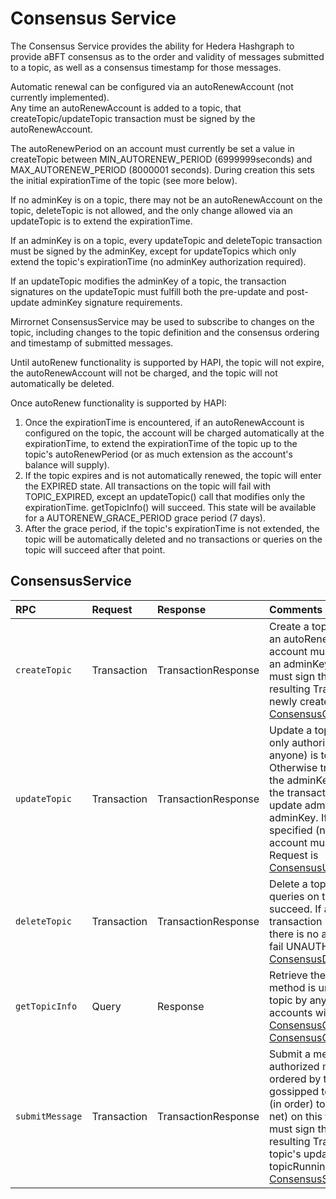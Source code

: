 # Consensus Service

The Consensus Service provides the ability for Hedera Hashgraph to provide aBFT consensus as to the order and validity of messages submitted to a topic, as well as a consensus timestamp for those messages.   
  
Automatic renewal can be configured via an autoRenewAccount \(not currently implemented\).   
Any time an autoRenewAccount is added to a topic, that createTopic/updateTopic transaction must be signed by the autoRenewAccount.   
  
The autoRenewPeriod on an account must currently be set a value in createTopic between MIN\_AUTORENEW\_PERIOD \(6999999seconds\) and MAX\_AUTORENEW\_PERIOD \(8000001 seconds\). During creation this sets the initial expirationTime of the topic \(see more below\).   
  
If no adminKey is on a topic, there may not be an autoRenewAccount on the topic, deleteTopic is not allowed, and the only change allowed via an updateTopic is to extend the expirationTime.   
  
If an adminKey is on a topic, every updateTopic and deleteTopic transaction must be signed by the adminKey, except for updateTopics which only extend the topic's expirationTime \(no adminKey authorization required\).   
  
If an updateTopic modifies the adminKey of a topic, the transaction signatures on the updateTopic must fulfill both the pre-update and post-update adminKey signature requirements.   
  
Mirrornet ConsensusService may be used to subscribe to changes on the topic, including changes to the topic definition and the consensus ordering and timestamp of submitted messages.   
  
Until autoRenew functionality is supported by HAPI, the topic will not expire, the autoRenewAccount will not be charged, and the topic will not automatically be deleted.

  
Once autoRenew functionality is supported by HAPI:

1. Once the expirationTime is encountered, if an autoRenewAccount is configured on the topic, the account will be charged automatically at the expirationTime, to extend the expirationTime of the topic up to the topic's autoRenewPeriod \(or as much extension as the account's balance will supply\).
2. If the topic expires and is not automatically renewed, the topic will enter the EXPIRED state. All transactions on the topic will fail with TOPIC\_EXPIRED, except an updateTopic\(\) call that modifies only the expirationTime. getTopicInfo\(\) will succeed. This state will be available for a AUTORENEW\_GRACE\_PERIOD grace period \(7 days\).
3. After the grace period, if the topic's expirationTime is not extended, the topic will be automatically deleted and no transactions or queries on the topic will succeed after that point.

## ConsensusService

| RPC | Request | Response | Comments |
| :--- | :--- | :--- | :--- |
| `createTopic` | Transaction | TransactionResponse | Create a topic to be used for consensus. If an autoRenewAccount is specified, that account must also sign this transaction. If an adminKey is specified, the adminKey must sign the transaction. On success, the resulting TransactionReceipt contains the newly created TopicId. Request is [ConsensusCreateTopicTransactionBody](consensuscreatetopic.md#consensuscreatetopictransactionbody) |
| `updateTopic` | Transaction | TransactionResponse | Update a topic. If there is no adminKey, the only authorized update \(available to anyone\) is to extend the expirationTime. Otherwise transaction must be signed by the adminKey. If an adminKey is updated, the transaction must be signed by the pre-update adminKey and post-update adminKey. If a new autoRenewAccount is specified \(not just being removed\), that account must also sign the transaction. Request is [ConsensusUpdateTopicTransactionBody](consensusupdatetopic.md#consensusupdatetopictransactionbody) |
| `deleteTopic` | Transaction | TransactionResponse | Delete a topic. No more transactions or queries on the topic \(via HAPI\) will succeed. If an adminKey is set, this transaction must be signed by that key. If there is no adminKey, this transaction will fail UNAUTHORIZED. Request is [ConsensusDeleteTopicTransactionBody](consensusdeletetopic.md) |
| `getTopicInfo` | Query | Response | Retrieve the latest state of a topic. This method is unrestricted and allowed on any topic by any payer account. Deleted accounts will not be returned. Request is [ConsensusGetTopicInfoQuery](consensusgettopicinfo.md#consensusgettopicinfoquery) Response is [ConsensusGetTopicInfoResponse](consensusgettopicinfo.md#consensusgettopicinforesponse) |
| `submitMessage` | Transaction | TransactionResponse | Submit a message for consensus. Valid and authorized messages on valid topics will be ordered by the consensus service, gossipped to the mirror net, and published \(in order\) to all subscribers \(from the mirror net\) on this topic. The submitKey \(if any\) must sign this transaction. On success, the resulting TransactionReceipt contains the topic's updated topicSequenceNumber and topicRunningHash. Request is [ConsensusSubmitMessageTransactionBody](consensussubmitmessage.md#consensussubmitmessagetransactionbody) |

